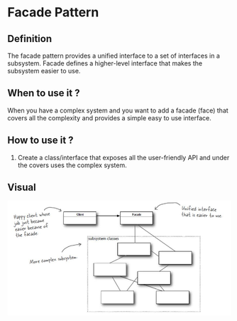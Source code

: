 # Facade Pattern

## Definition
The facade pattern provides a unified interface to a set of interfaces in a
subsystem. Facade defines a higher-level interface that makes the subsystem
easier to use.

## When to use it ?
When you have a complex system and you want to add a facade (face) that
covers all the complexity and provides a simple easy to use interface.

## How to use it ?
1. Create a class/interface that exposes all the user-friendly API and under
 the covers uses the complex system.


## Visual
![facade](facade.JPG)

